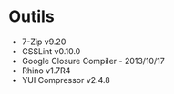 Outils
======

* 7-Zip v9.20
* CSSLint v0.10.0
* Google Closure Compiler - 2013/10/17
* Rhino v1.7R4
* YUI Compressor v2.4.8
